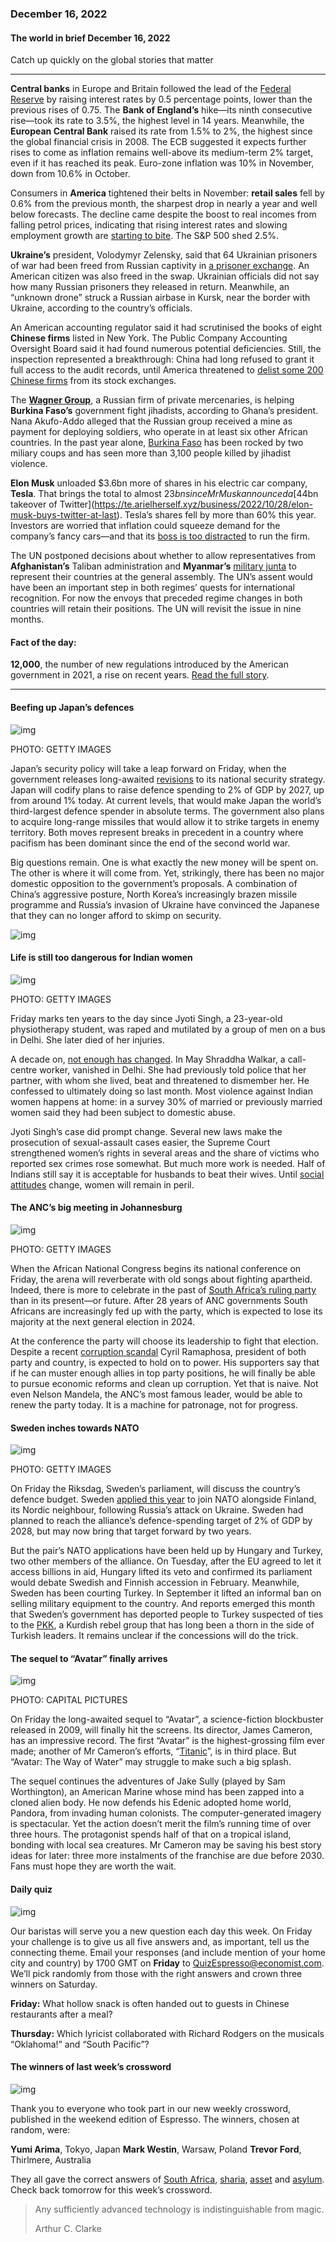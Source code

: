 ### December 16, 2022

#### The world in brief December 16, 2022

Catch up quickly on the global stories that matter

------

**Central banks** in Europe and Britain followed the lead of the [Federal Reserve](https://te.arielherself.xyz/finance-and-economics/2022/12/13/americas-inflation-fever-may-be-breaking-at-last) by raising interest rates by 0.5 percentage points, lower than the previous rises of 0.75. The **Bank of England’s** hike—its ninth consecutive rise—took its rate to 3.5%, the highest level in 14 years. Meanwhile, the **European Central Bank** raised its rate from 1.5% to 2%, the highest since the global financial crisis in 2008. The ECB suggested it expects further rises to come as inflation remains well-above its medium-term 2% target, even if it has reached its peak. Euro-zone inflation was 10% in November, down from 10.6% in October.

Consumers in **America** tightened their belts in November: **retail sales** fell by 0.6% from the previous month, the sharpest drop in nearly a year and well below forecasts. The decline came despite the boost to real incomes from falling petrol prices, indicating that rising interest rates and slowing employment growth are [starting to bite](https://te.arielherself.xyz/the-world-ahead/2022/11/18/the-american-economy-is-set-for-a-downturn-not-a-crisis). The S&P 500 shed 2.5%.

**Ukraine’s** president, Volodymyr Zelensky, said that 64 Ukrainian prisoners of war had been freed from Russian captivity in [a prisoner exchange](https://te.arielherself.xyz/the-economist-explains/2022/08/05/how-do-prisoner-swaps-work). An American citizen was also freed in the swap. Ukrainian officials did not say how many Russian prisoners they released in return. Meanwhile, an “unknown drone” struck a Russian airbase in Kursk, near the border with Ukraine, according to the country’s officials.

An American accounting regulator said it had scrutinised the books of eight **Chinese firms** listed in New York. The Public Company Accounting Oversight Board said it had found numerous potential deficiencies. Still, the inspection represented a breakthrough: China had long refused to grant it full access to the audit records, until America threatened to [delist some 200 Chinese firms](https://te.arielherself.xyz/finance-and-economics/2021/08/14/how-the-delisting-of-chinese-firms-on-american-exchanges-might-play-out) from its stock exchanges.

The [**Wagner Group**](https://te.arielherself.xyz/the-economist-explains/2022/03/07/what-is-the-wagner-group-russias-mercenary-organisation), a Russian firm of private mercenaries, is helping **Burkina Faso’s** government fight jihadists, according to Ghana’s president. Nana Akufo-Addo alleged that the Russian group received a mine as payment for deploying soldiers, who operate in at least six other African countries. In the past year alone, [Burkina Faso](https://te.arielherself.xyz/middle-east-and-africa/2022/10/01/for-the-second-time-this-year-soldiers-stage-a-coup-in-burkina-faso) has been rocked by two miliary coups and has seen more than 3,100 people killed by jihadist violence.

**Elon Musk** unloaded $3.6bn more of shares in his electric car company, **Tesla**. That brings the total to almost $23bn since Mr Musk announced a [$44bn takeover of Twitter](https://te.arielherself.xyz/business/2022/10/28/elon-musk-buys-twitter-at-last). Tesla’s shares fell by more than 60% this year. Investors are worried that inflation could squeeze demand for the company’s fancy cars—and that its [boss is too distracted](https://te.arielherself.xyz/united-states/2022/12/01/elon-musk-is-showing-what-a-waste-of-time-twitter-can-be) to run the firm.

The UN postponed decisions about whether to allow representatives from **Afghanistan’s** Taliban administration and **Myanmar’s** [military junta](https://te.arielherself.xyz/asia/2022/09/15/an-economically-illiterate-junta-is-running-myanmar-into-the-ground) to represent their countries at the general assembly. The UN’s assent would have been an important step in both regimes’ quests for international recognition. For now the envoys that preceded regime changes in both countries will retain their positions. The UN will revisit the issue in nine months.



#### **Fact of the day:** 

**12,000**, the number of new regulations introduced by the American government in 2021, a rise on recent years. [Read the full story](https://te.arielherself.xyz/leaders/2022/12/14/why-are-the-rich-worlds-politicians-giving-up-on-economic-growth).



------



#### Beefing up Japan’s defences

![img](https://niceboy.online/insight/public/Espresso/PHOTOS/20221217_dap370.jpg)

PHOTO: GETTY IMAGES

Japan’s security policy will take a leap forward on Friday, when the government releases long-awaited [revisions](https://te.arielherself.xyz/asia/2022/09/13/war-in-ukraine-has-bolstered-japans-support-for-a-stronger-army) to its national security strategy. Japan will codify plans to raise defence spending to 2% of GDP by 2027, up from around 1% today. At current levels, that would make Japan the world’s third-largest defence spender in absolute terms. The government also plans to acquire long-range missiles that would allow it to strike targets in enemy territory. Both moves represent breaks in precedent in a country where pacifism has been dominant since the end of the second world war.

Big questions remain. One is what exactly the new money will be spent on. The other is where it will come from. Yet, strikingly, there has been no major domestic opposition to the government’s proposals. A combination of China’s aggressive posture, North Korea’s increasingly brazen missile programme and Russia’s invasion of Ukraine have convinced the Japanese that they can no longer afford to skimp on security.

![img](https://niceboy.online/insight/public/Espresso/PHOTOS/20221217_DAC825_0.jpg)



#### Life is still too dangerous for Indian women

![img](https://niceboy.online/insight/public/Espresso/PHOTOS/20221217_dap371.jpg)

PHOTO: GETTY IMAGES

Friday marks ten years to the day since Jyoti Singh, a 23-year-old physiotherapy student, was raped and mutilated by a group of men on a bus in Delhi. She later died of her injuries.

A decade on, [not enough has changed](https://te.arielherself.xyz/asia/2022/11/29/what-two-crimes-reveal-about-violence-against-indian-women). In May Shraddha Walkar, a call-centre worker, vanished in Delhi. She had previously told police that her partner, with whom she lived, beat and threatened to dismember her. He confessed to ultimately doing so last month. Most violence against Indian women happens at home: in a survey 30% of married or previously married women said they had been subject to domestic abuse.

Jyoti Singh’s case did prompt change. Several new laws make the prosecution of sexual-assault cases easier, the Supreme Court strengthened women’s rights in several areas and the share of victims who reported sex crimes rose somewhat. But much more work is needed. Half of Indians still say it is acceptable for husbands to beat their wives. Until [social attitudes](https://te.arielherself.xyz/graphic-detail/2019/02/05/how-indias-men-can-learn-to-treat-women-better) change, women will remain in peril.



#### The ANC’s big meeting in Johannesburg

![img](https://niceboy.online/insight/public/Espresso/PHOTOS/20221217_dap368.jpg)

PHOTO: GETTY IMAGES

When the African National Congress begins its national conference on Friday, the arena will reverberate with old songs about fighting apartheid. Indeed, there is more to celebrate in the past of [South Africa’s ruling party](https://te.arielherself.xyz/middle-east-and-africa/2022/12/08/cyril-ramaphosa-is-contesting-efforts-to-oust-him) than in its present—or future. After 28 years of ANC governments South Africans are increasingly fed up with the party, which is expected to lose its majority at the next general election in 2024.

At the conference the party will choose its leadership to fight that election. Despite a recent [corruption scandal](https://te.arielherself.xyz/middle-east-and-africa/2022/06/23/allegations-of-impropriety-weaken-south-africas-president) Cyril Ramaphosa, president of both party and country, is expected to hold on to power. His supporters say that if he can muster enough allies in top party positions, he will finally be able to pursue economic reforms and clean up corruption. Yet that is naive. Not even Nelson Mandela, the ANC’s most famous leader, would be able to renew the party today. It is a machine for patronage, not for progress.



#### Sweden inches towards NATO

![img](https://niceboy.online/insight/public/Espresso/PHOTOS/20221217_dap367.jpg)

PHOTO: GETTY IMAGES

On Friday the Riksdag, Sweden’s parliament, will discuss the country’s defence budget. Sweden [applied this year](https://te.arielherself.xyz/europe/2022/05/12/sweden-is-following-finlands-lead-on-joining-nato) to join NATO alongside Finland, its Nordic neighbour, following Russia’s attack on Ukraine. Sweden had planned to reach the alliance’s defence-spending target of 2% of GDP by 2028, but may now bring that target forward by two years.

But the pair’s NATO applications have been held up by Hungary and Turkey, two other members of the alliance. On Tuesday, after the EU agreed to let it access billions in aid, Hungary lifted its veto and confirmed its parliament would debate Swedish and Finnish accession in February. Meanwhile, Sweden has been courting Turkey. In September it lifted an informal ban on selling military equipment to the country. And reports emerged this month that Sweden’s government has deported people to Turkey suspected of ties to the [PKK](https://te.arielherself.xyz/the-economist-explains/2022/06/28/what-is-the-pkk), a Kurdish rebel group that has long been a thorn in the side of Turkish leaders. It remains unclear if the concessions will do the trick.



#### The sequel to “Avatar” finally arrives

![img](https://niceboy.online/insight/public/Espresso/PHOTOS/20221217_dap366.jpg)

PHOTO: CAPITAL PICTURES

On Friday the long-awaited sequel to “Avatar”, a science-fiction blockbuster released in 2009, will finally hit the screens. Its director, James Cameron, has an impressive record. The first “Avatar” is the highest-grossing film ever made; another of Mr Cameron’s efforts, “[Titanic](https://te.arielherself.xyz/culture/2022/11/23/twenty-five-years-on-titanic-feels-like-a-prophecy)”, is in third place. But “Avatar: The Way of Water” may struggle to make such a big splash.

The sequel continues the adventures of Jake Sully (played by Sam Worthington), an American Marine whose mind has been zapped into a cloned alien body. He now defends his Edenic adopted home world, Pandora, from invading human colonists. The computer-generated imagery is spectacular. Yet the action doesn’t merit the film’s running time of over three hours. The protagonist spends half of that on a tropical island, bonding with local sea creatures. Mr Cameron may be saving his best story ideas for later: three more instalments of the franchise are due before 2030. Fans must hope they are worth the wait.



#### Daily quiz

![img](https://niceboy.online/insight/public/Espresso/PHOTOS/QuizNEW_82.jpeg)

Our baristas will serve you a new question each day this week. On Friday your challenge is to give us all five answers and, as important, tell us the connecting theme. Email your responses (and include mention of your home city and country) by 1700 GMT on **Friday** to [QuizEspresso@economist.com](https://mail.google.com/mail/?view=cm&fs=1&tf=1&to=QuizEspresso@economist.com). We’ll pick randomly from those with the right answers and crown three winners on Saturday.

**Friday:** What hollow snack is often handed out to guests in Chinese restaurants after a meal?

**Thursday:** Which lyricist collaborated with Richard Rodgers on the musicals “Oklahoma!” and “South Pacific”?



#### The winners of last week’s crossword

![img](https://niceboy.online/insight/public/Espresso/PHOTOS/Crossword_10.jpg)

Thank you to everyone who took part in our new weekly crossword, published in the weekend edition of Espresso. The winners, chosen at random, were:

**Yumi Arima**, Tokyo, Japan
**Mark Westin**, Warsaw, Poland
**Trevor Ford**, Thirlmere, Australia

They all gave the correct answers of [South Africa](https://te.arielherself.xyz/middle-east-and-africa/2022/12/08/cyril-ramaphosa-is-contesting-efforts-to-oust-him), [sharia](https://te.arielherself.xyz/middle-east-and-africa/2022/12/04/irans-rattled-government-may-be-backing-down), [asset](https://te.arielherself.xyz/leaders/2022/12/08/investing-in-an-era-of-higher-interest-rates-and-scarcer-capital) and [asylum](https://te.arielherself.xyz/britain/2022/12/08/asylum-claims-by-albanians-spark-debate-over-a-landmark-british-law). Check back tomorrow for this week’s crossword.



> Any sufficiently advanced technology is indistinguishable from magic.
>
> Arthur C. Clarke



